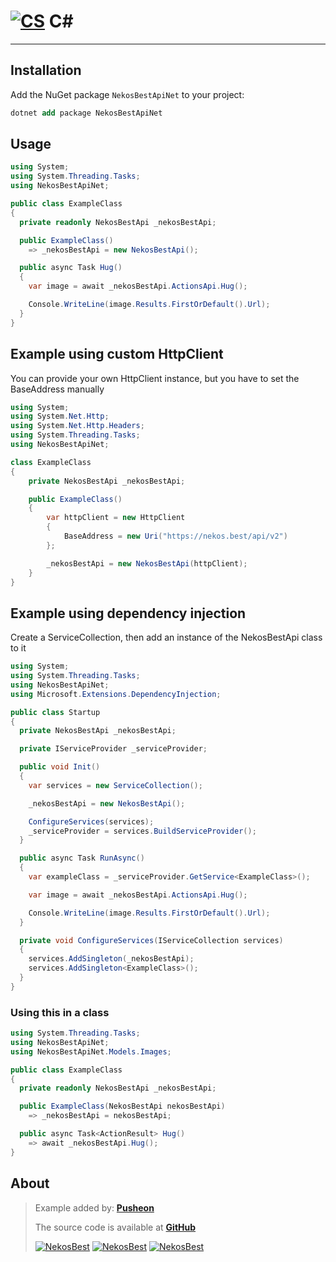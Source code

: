 # [![CS](https://cdn.discordapp.com/emojis/972378383147208744.webp?size=32&quality=lossless)](https://nekos.best/discord?ref=docs) C\#

---

## Installation

Add the NuGet package `NekosBestApiNet` to your project:

```ps
dotnet add package NekosBestApiNet
```

## Usage

```cs
using System;
using System.Threading.Tasks;
using NekosBestApiNet;

public class ExampleClass
{
  private readonly NekosBestApi _nekosBestApi;

  public ExampleClass() 
    => _nekosBestApi = new NekosBestApi();

  public async Task Hug() 
  {
    var image = await _nekosBestApi.ActionsApi.Hug();

    Console.WriteLine(image.Results.FirstOrDefault().Url);
  }
}
```

## Example using custom HttpClient

You can provide your own HttpClient instance, but you have to set the BaseAddress manually

```cs
using System;
using System.Net.Http;
using System.Net.Http.Headers;
using System.Threading.Tasks;
using NekosBestApiNet;

class ExampleClass
{
    private NekosBestApi _nekosBestApi;

    public ExampleClass()
    {
        var httpClient = new HttpClient
        {
            BaseAddress = new Uri("https://nekos.best/api/v2")
        };

        _nekosBestApi = new NekosBestApi(httpClient);
    }
}
```

## Example using dependency injection

Create a ServiceCollection, then add an instance of the NekosBestApi class to it

```cs
using System;
using System.Threading.Tasks;
using NekosBestApiNet;
using Microsoft.Extensions.DependencyInjection;

public class Startup 
{
  private NekosBestApi _nekosBestApi;

  private IServiceProvider _serviceProvider;

  public void Init() 
  {
    var services = new ServiceCollection();

    _nekosBestApi = new NekosBestApi();

    ConfigureServices(services);
    _serviceProvider = services.BuildServiceProvider();
  }

  public async Task RunAsync() 
  {
    var exampleClass = _serviceProvider.GetService<ExampleClass>();

    var image = await _nekosBestApi.ActionsApi.Hug();

    Console.WriteLine(image.Results.FirstOrDefault().Url);
  }

  private void ConfigureServices(IServiceCollection services) 
  {
    services.AddSingleton(_nekosBestApi);
    services.AddSingleton<ExampleClass>();
  }
}
```

### Using this in a class

```cs
using System.Threading.Tasks;
using NekosBestApiNet;
using NekosBestApiNet.Models.Images;

public class ExampleClass 
{
  private readonly NekosBestApi _nekosBestApi;

  public ExampleClass(NekosBestApi nekosBestApi) 
    => _nekosBestApi = nekosBestApi;

  public async Task<ActionResult> Hug()
    => await _nekosBestApi.Hug();
}
```

## About

> Example added by: [**Pusheon**](https://github.com/Pusheon)
>
> The source code is available at [**GitHub**](https://github.com/Sylveon76/Nekos.Best-API)
>
> [![NekosBest](https://img.shields.io/nuget/v/NekosBestApiNet?color=white&logo=nuget&style=flat-square)](https://www.nuget.org/packages/NekosBestApiNet/) [![NekosBest](https://img.shields.io/nuget/dt/NekosBestApiNet?color=white&logo=nuget&style=flat-square)](https://www.nuget.org/packages/NekosBestApiNet/) [![NekosBest](https://img.shields.io/github/stars/Sylveon76/Nekos.Best-API?color=yellow&label=Stars&logo=github&style=flat-square)](https://github.com/Sylveon76/Nekos.Best-API)
